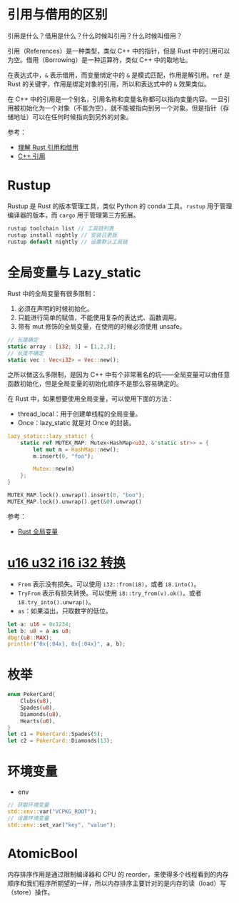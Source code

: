 # 引用与借用的区别

引用是什么？借用是什么？什么时候叫引用？什么时候叫借用？

引用（References）是一种类型，类似 C++ 中的指针，但是 Rust 中的引用可以为空。借用（Borrowing）是一种运算符，类似 C++ 中的取地址。

在表达式中，`&` 表示借用，而变量绑定中的 `&` 是模式匹配，作用是解引用。`ref` 是 Rust 的关键字，作用是绑定对象的引用，所以和表达式中的 `&` 效果类似。

在 C++ 中的引用是一个别名，引用名称和变量名称都可以指向变量内容。一旦引用被初始化为一个对象（不能为空），就不能被指向到另一个对象。但是指针（存储地址）可以在任何时候指向到另外的对象。

参考：
- [理解 Rust 引用和借用](https://zhuanlan.zhihu.com/p/59998584)
- [C++ 引用](https://www.runoob.com/cplusplus/cpp-references.html)


# Rustup

Rustup 是 Rust 的版本管理工具，类似 Python 的 conda 工具。`rustup` 用于管理编译器的版本，而 `cargo` 用于管理第三方拓展。

```rust
rustup toolchain list // 工具链列表
rustup install nightly // 安装日更版
rustup default nightly // 设置默认工具链
```

# 全局变量与 Lazy_static

Rust 中的全局变量有很多限制：
1. 必须在声明的时候初始化。
2. 只能进行简单的赋值，不能使用复杂的表达式、函数调用。
3. 带有 mut 修饰的全局变量，在使用的时候必须使用 unsafe。

```rust
// 长度确定
static array : [i32; 3] = [1,2,3];
// 长度不确定
static vec : Vec<i32> = Vec::new();
```

之所以做这么多限制，是因为 C++ 中有个非常著名的坑——全局变量可以由任意函数初始化，但是全局变量的初始化顺序不是那么容易确定的。

在 Rust 中，如果想要使用全局变量，可以使用下面的方法：
- thread_local：用于创建单线程的全局变量。
- Once：lazy_static 就是对 Once 的封装。

```rust
lazy_static::lazy_static! {
    static ref MUTEX_MAP: Mutex<HashMap<u32, &'static str>> = {
        let mut m = HashMap::new();
        m.insert(0, "foo");

        Mutex::new(m)
    };
}

MUTEX_MAP.lock().unwrap().insert(0, "boo");
MUTEX_MAP.lock().unwrap().get(&0).unwrap()
```

参考：
- [Rust 全局变量](https://zhuanlan.zhihu.com/p/24888135)

# [u16 u32 i16 i32 转换](https://stackoverflow.com/questions/28273169/how-do-i-convert-between-numeric-types-safely-and-idiomatically)

- `From` 表示没有损失。可以使用 `i32::from(i8)`，或者 `i8.into()`。
- `TryFrom` 表示有损失转换。可以使用 `i8::try_from(v).ok()`。或者 `i8.try_into().unwrap()`。
- `as`：如果溢出，只取数字的低位。

```rust
let a: u16 = 0x1234;
let b: u8 = a as u8;
dbg!(u8::MAX);
println!("0x{:04x}, 0x{:04x}", a, b);
```

# 枚举

```rust
enum PokerCard{
    Clubs(u8),
    Spades(u8),
    Diamonds(u8),
    Hearts(u8),
}
let c1 = PokerCard::Spades(5);
let c2 = PokerCard::Diamonds(13);
```

# 环境变量

- env
```rust
// 获取环境变量
std::env::var("VCPKG_ROOT");
// 设置环境变量
std::env::set_var("key", "value");
```


# AtomicBool

内存排序作用是通过限制编译器和 CPU 的 reorder，来使得多个线程看到的内存顺序和我们程序所期望的一样，所以内存排序主要针对的是内存的读（load）写（store）操作。

